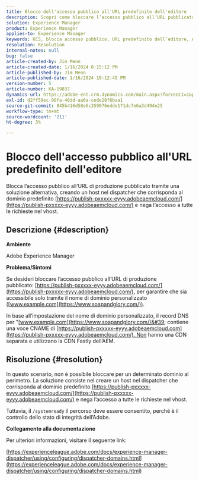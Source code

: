 ```yaml
---
title: Blocco dell'accesso pubblico all'URL predefinito dell'editore
description: Scopri come bloccare l’accesso pubblico all’URL pubblicato di produzione in Adobe Experience Manager.
solution: Experience Manager
product: Experience Manager
applies-to: Experience Manager
keywords: KCS, blocca accesso pubblico, URL predefinito dell’editore, AEM, Adobe Experience Manager, Risoluzione dei problemi, Fastly, CDN, DNS, CNAME
resolution: Resolution
internal-notes: null
bug: false
article-created-by: Jim Menn
article-created-date: 1/16/2024 8:15:12 PM
article-published-by: Jim Menn
article-published-date: 1/16/2024 10:12:45 PM
version-number: 5
article-number: KA-19837
dynamics-url: https://adobe-ent.crm.dynamics.com/main.aspx?forceUCI=1&pagetype=entityrecord&etn=knowledgearticle&id=20ac51f0-abb4-ee11-a569-6045bd006268
exl-id: d2ff59ec-90fa-46dd-aa6a-cede20f6baa1
source-git-commit: 845b416d58e6c359076edde171dc7e6a3d494e25
workflow-type: tm+mt
source-wordcount: '211'
ht-degree: 3%

---
```


# Blocco dell&#39;accesso pubblico all&#39;URL predefinito dell&#39;editore


Blocca l’accesso pubblico all’URL di produzione pubblicato tramite una soluzione alternativa, creando un host nel dispatcher che corrisponda al dominio predefinito [https://publish-pxxxxx-eyyy.adobeaemcloud.com/](https://publish-pxxxxx-eyyy.adobeaemcloud.com/) e nega l’accesso a tutte le richieste nel vhost.

## Descrizione {#description}


<b>Ambiente</b>

Adobe Experience Manager

<b>Problema/Sintomi</b>

Se desideri bloccare l’accesso pubblico all’URL di produzione pubblicato: [https://publish-pxxxxx-eyyy.adobeaemcloud.com/](https://publish-pxxxxx-eyyy.adobeaemcloud.com/), per garantire che sia accessibile solo tramite il nome di dominio personalizzato ([www.example.com](https://www.soapandglory.com/)).

In base all’impostazione del nome di dominio personalizzato, il record DNS per &quot;[www.example.com](https://www.soapandglory.com/)&#39; contiene una voce CNAME di [https://publish-pxxxxx-eyyy.adobeaemcloud.com](https://publish-pxxxxx-eyyy.adobeaemcloud.com/). Non hanno una CDN separata e utilizzano la CDN Fastly dell’AEM.


## Risoluzione {#resolution}


In questo scenario, non è possibile bloccare per un determinato dominio al perimetro. La soluzione consiste nel creare un host nel dispatcher che corrisponda al dominio predefinito [https://publish-pxxxxx-eyyy.adobeaemcloud.com/](https://publish-pxxxxx-eyyy.adobeaemcloud.com/) e nega l’accesso a tutte le richieste nel vhost.

Tuttavia, il `/systemready` il percorso deve essere consentito, perché è il controllo dello stato di integrità dell’Adobe.

<b>Collegamento alla documentazione</b>

Per ulteriori informazioni, visitare il seguente link:

[https://experienceleague.adobe.com/docs/experience-manager-dispatcher/using/configuring/dispatcher-domains.html](https://experienceleague.adobe.com/docs/experience-manager-dispatcher/using/configuring/dispatcher-domains.html)
